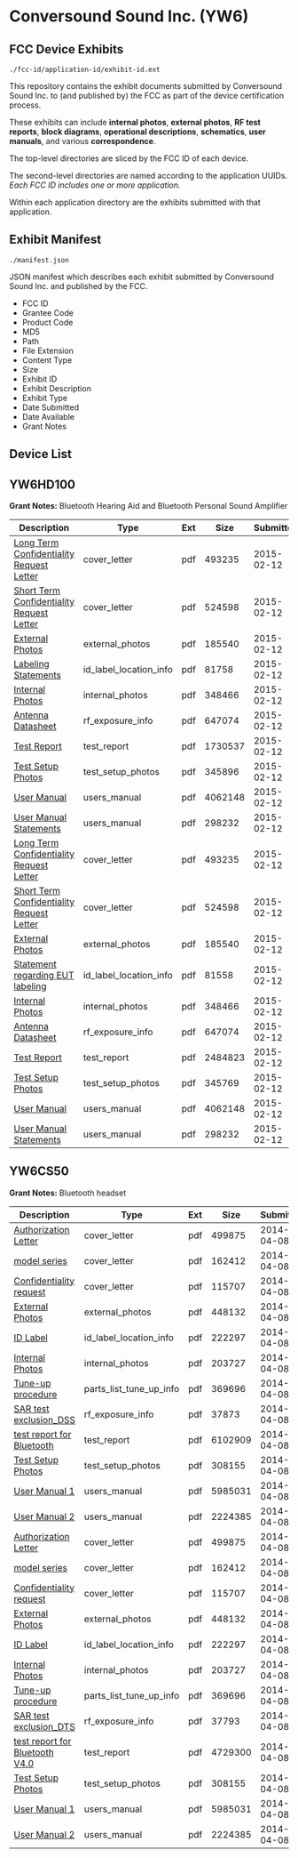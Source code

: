 # Conversound Sound Inc. (YW6)
## FCC Device Exhibits

```
./fcc-id/application-id/exhibit-id.ext
```

This repository contains the exhibit documents submitted by Conversound Sound Inc. to (and published by) the FCC as part of the device certification process.

These exhibits can include **internal photos**, **external photos**, **RF test reports**, **block diagrams**, **operational descriptions**, **schematics**, **user manuals**, and various **correspondence**.

The top-level directories are sliced by the FCC ID of each device.

The second-level directories are named according to the application UUIDs. *Each FCC ID includes one or more application.*

Within each application directory are the exhibits submitted with that application. 

## Exhibit Manifest

```
./manifest.json
```

JSON manifest which describes each exhibit submitted by Conversound Sound Inc. and published by the FCC.

- FCC ID
- Grantee Code
- Product Code
- MD5
- Path
- File Extension
- Content Type
- Size
- Exhibit ID
- Exhibit Description
- Exhibit Type
- Date Submitted
- Date Available
- Grant Notes

## Device List
## YW6HD100
**Grant Notes:** Bluetooth Hearing Aid and Bluetooth Personal Sound Amplifier

| Description | Type | Ext | Size | Submitted | Available |
| ----------- | ---- | --- | ---- | --------- | --------- |
| [Long Term Confidentiality  Request Letter](YW6HD100/f7a763976c97819d20cccc6d739c01c8/2531941.pdf) | cover_letter | pdf | 493235 | 2015-02-12 | 2015-02-12 |
| [Short Term Confidentiality Request Letter](YW6HD100/f7a763976c97819d20cccc6d739c01c8/2531942.pdf) | cover_letter | pdf | 524598 | 2015-02-12 | 2015-02-12 |
| [External Photos](YW6HD100/f7a763976c97819d20cccc6d739c01c8/2531939.pdf) | external_photos | pdf | 185540 | 2015-02-12 | 2015-08-01 |
| [Labeling Statements](YW6HD100/f7a763976c97819d20cccc6d739c01c8/2532023.pdf) | id_label_location_info | pdf | 81758 | 2015-02-12 | 2015-02-12 |
| [Internal Photos](YW6HD100/f7a763976c97819d20cccc6d739c01c8/2531946.pdf) | internal_photos | pdf | 348466 | 2015-02-12 | 2015-08-01 |
| [Antenna Datasheet](YW6HD100/f7a763976c97819d20cccc6d739c01c8/2531940.pdf) | rf_exposure_info | pdf | 647074 | 2015-02-12 | 2015-02-12 |
| [Test Report](YW6HD100/f7a763976c97819d20cccc6d739c01c8/2532011.pdf) | test_report | pdf | 1730537 | 2015-02-12 | 2015-02-12 |
| [Test Setup Photos](YW6HD100/f7a763976c97819d20cccc6d739c01c8/2532024.pdf) | test_setup_photos | pdf | 345896 | 2015-02-12 | 2015-02-12 |
| [User Manual](YW6HD100/f7a763976c97819d20cccc6d739c01c8/2531943.pdf) | users_manual | pdf | 4062148 | 2015-02-12 | 2015-08-01 |
| [User Manual Statements](YW6HD100/f7a763976c97819d20cccc6d739c01c8/2531974.pdf) | users_manual | pdf | 298232 | 2015-02-12 | 2015-08-01 |
| [Long Term Confidentiality  Request Letter](YW6HD100/6eda677decfd8aacb5d61cd6cf7da3db/2531941.pdf) | cover_letter | pdf | 493235 | 2015-02-12 | 2015-02-12 |
| [Short Term Confidentiality Request Letter](YW6HD100/6eda677decfd8aacb5d61cd6cf7da3db/2531942.pdf) | cover_letter | pdf | 524598 | 2015-02-12 | 2015-02-12 |
| [External Photos](YW6HD100/6eda677decfd8aacb5d61cd6cf7da3db/2531939.pdf) | external_photos | pdf | 185540 | 2015-02-12 | 2015-08-01 |
| [Statement regarding EUT labeling](YW6HD100/6eda677decfd8aacb5d61cd6cf7da3db/2531971.pdf) | id_label_location_info | pdf | 81558 | 2015-02-12 | 2015-02-12 |
| [Internal Photos](YW6HD100/6eda677decfd8aacb5d61cd6cf7da3db/2531946.pdf) | internal_photos | pdf | 348466 | 2015-02-12 | 2015-08-01 |
| [Antenna Datasheet](YW6HD100/6eda677decfd8aacb5d61cd6cf7da3db/2531940.pdf) | rf_exposure_info | pdf | 647074 | 2015-02-12 | 2015-02-12 |
| [Test Report](YW6HD100/6eda677decfd8aacb5d61cd6cf7da3db/2531938.pdf) | test_report | pdf | 2484823 | 2015-02-12 | 2015-02-12 |
| [Test Setup Photos](YW6HD100/6eda677decfd8aacb5d61cd6cf7da3db/2531989.pdf) | test_setup_photos | pdf | 345769 | 2015-02-12 | 2015-02-12 |
| [User Manual](YW6HD100/6eda677decfd8aacb5d61cd6cf7da3db/2531943.pdf) | users_manual | pdf | 4062148 | 2015-02-12 | 2015-08-01 |
| [User Manual Statements](YW6HD100/6eda677decfd8aacb5d61cd6cf7da3db/2531974.pdf) | users_manual | pdf | 298232 | 2015-02-12 | 2015-08-01 |
## YW6CS50
**Grant Notes:** Bluetooth headset

| Description | Type | Ext | Size | Submitted | Available |
| ----------- | ---- | --- | ---- | --------- | --------- |
| [Authorization Letter](YW6CS50/ac813530d864afb69ea515f466366461/2236095.pdf) | cover_letter | pdf | 499875 | 2014-04-08 | 2014-04-09 |
| [model series](YW6CS50/ac813530d864afb69ea515f466366461/2236096.pdf) | cover_letter | pdf | 162412 | 2014-04-08 | 2014-04-09 |
| [Confidentiality request](YW6CS50/ac813530d864afb69ea515f466366461/2236097.pdf) | cover_letter | pdf | 115707 | 2014-04-08 | 2014-04-09 |
| [External Photos](YW6CS50/ac813530d864afb69ea515f466366461/2236098.pdf) | external_photos | pdf | 448132 | 2014-04-08 | 2014-04-09 |
| [ID Label](YW6CS50/ac813530d864afb69ea515f466366461/2236099.pdf) | id_label_location_info | pdf | 222297 | 2014-04-08 | 2014-04-09 |
| [Internal Photos](YW6CS50/ac813530d864afb69ea515f466366461/2236100.pdf) | internal_photos | pdf | 203727 | 2014-04-08 | 2014-04-09 |
| [Tune-up procedure](YW6CS50/ac813530d864afb69ea515f466366461/2236101.pdf) | parts_list_tune_up_info | pdf | 369696 | 2014-04-08 | 2014-04-09 |
| [SAR test exclusion_DSS](YW6CS50/ac813530d864afb69ea515f466366461/2236102.pdf) | rf_exposure_info | pdf | 37873 | 2014-04-08 | 2014-04-09 |
| [test report for Bluetooth](YW6CS50/ac813530d864afb69ea515f466366461/2236103.pdf) | test_report | pdf | 6102909 | 2014-04-08 | 2014-04-09 |
| [Test Setup Photos](YW6CS50/ac813530d864afb69ea515f466366461/2236140.pdf) | test_setup_photos | pdf | 308155 | 2014-04-08 | 2014-04-09 |
| [User Manual 1](YW6CS50/ac813530d864afb69ea515f466366461/2236105.pdf) | users_manual | pdf | 5985031 | 2014-04-08 | 2014-04-09 |
| [User Manual 2](YW6CS50/ac813530d864afb69ea515f466366461/2236106.pdf) | users_manual | pdf | 2224385 | 2014-04-08 | 2014-04-09 |
| [Authorization Letter](YW6CS50/5380b3424242c800f7db5abd1091b904/2236095.pdf) | cover_letter | pdf | 499875 | 2014-04-08 | 2014-04-09 |
| [model series](YW6CS50/5380b3424242c800f7db5abd1091b904/2236096.pdf) | cover_letter | pdf | 162412 | 2014-04-08 | 2014-04-09 |
| [Confidentiality request](YW6CS50/5380b3424242c800f7db5abd1091b904/2236097.pdf) | cover_letter | pdf | 115707 | 2014-04-08 | 2014-04-09 |
| [External Photos](YW6CS50/5380b3424242c800f7db5abd1091b904/2236098.pdf) | external_photos | pdf | 448132 | 2014-04-08 | 2014-04-09 |
| [ID Label](YW6CS50/5380b3424242c800f7db5abd1091b904/2236099.pdf) | id_label_location_info | pdf | 222297 | 2014-04-08 | 2014-04-09 |
| [Internal Photos](YW6CS50/5380b3424242c800f7db5abd1091b904/2236100.pdf) | internal_photos | pdf | 203727 | 2014-04-08 | 2014-04-09 |
| [Tune-up procedure](YW6CS50/5380b3424242c800f7db5abd1091b904/2236101.pdf) | parts_list_tune_up_info | pdf | 369696 | 2014-04-08 | 2014-04-09 |
| [SAR test exclusion_DTS](YW6CS50/5380b3424242c800f7db5abd1091b904/2236129.pdf) | rf_exposure_info | pdf | 37793 | 2014-04-08 | 2014-04-09 |
| [test report for Bluetooth V4.0](YW6CS50/5380b3424242c800f7db5abd1091b904/2236130.pdf) | test_report | pdf | 4729300 | 2014-04-08 | 2014-04-09 |
| [Test Setup Photos](YW6CS50/5380b3424242c800f7db5abd1091b904/2236140.pdf) | test_setup_photos | pdf | 308155 | 2014-04-08 | 2014-04-09 |
| [User Manual 1](YW6CS50/5380b3424242c800f7db5abd1091b904/2236105.pdf) | users_manual | pdf | 5985031 | 2014-04-08 | 2014-04-09 |
| [User Manual 2](YW6CS50/5380b3424242c800f7db5abd1091b904/2236106.pdf) | users_manual | pdf | 2224385 | 2014-04-08 | 2014-04-09 |
